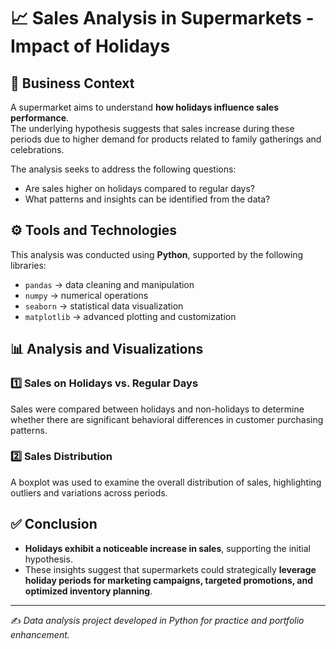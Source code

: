 # 📈 Sales Analysis in Supermarkets - Impact of Holidays

## 🏪 Business Context
A supermarket aims to understand **how holidays influence sales performance**.  
The underlying hypothesis suggests that sales increase during these periods due to higher demand for products related to family gatherings and celebrations.  

The analysis seeks to address the following questions:  
- Are sales higher on holidays compared to regular days?  
- What patterns and insights can be identified from the data?  

## ⚙️ Tools and Technologies
This analysis was conducted using **Python**, supported by the following libraries:  
- `pandas` → data cleaning and manipulation  
- `numpy` → numerical operations  
- `seaborn` → statistical data visualization  
- `matplotlib` → advanced plotting and customization  

## 📊 Analysis and Visualizations

### 1️⃣ Sales on Holidays vs. Regular Days
Sales were compared between holidays and non-holidays to determine whether there are significant behavioral differences in customer purchasing patterns.  



### 2️⃣ Sales Distribution
A boxplot was used to examine the overall distribution of sales, highlighting outliers and variations across periods.  


## ✅ Conclusion
- **Holidays exhibit a noticeable increase in sales**, supporting the initial hypothesis.  
- These insights suggest that supermarkets could strategically **leverage holiday periods for marketing campaigns, targeted promotions, and optimized inventory planning**.  

---
✍️ *Data analysis project developed in Python for practice and portfolio enhancement.*
